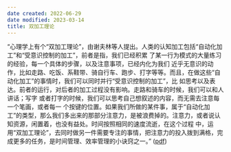 ```yaml
---
date created: 2022-06-29
date modified: 2023-03-14
title: 双加工理论
---
```


“心理学上有个“双加工理论”，由谢夫林等人提出。人类的认知加工包括“自动化加工”和“受意识控制的加工”，前者是指，我们已经积累 了某一行为模式的大量练习的经验，每一个具体的步骤，以及注意事项，已经内化为我们 近乎无意识的动作，比如走路、吃饭、系鞋带、骑自行车、跑步、打字等等。而且，在做这些“自动化加工”的事情时，我们可以同时并行“受意识控制的加工”，比 如思考以及表达。前者的运行，对后者的加工过程没有影响。走路和骑车的时候，我们可以和人讲话；写字 或者打字的时候，我们可以思考自己想叙述的内容，而无需去注意每一个笔画，或者每一 个按键的位置。如果我们所做的某件事，属于“自动化加工”的类型，那么我们多出来的那部分注意力，是被浪费掉的。注意力，或者说认知资源，闲置着，也没有益处。时间按照相同的速度流逝，在这个过程 中，运用“双加工理论”，去同时做另一件需要专注的事情，把注意力的投入拨到满格，完成更多的任务，是时间管理、效率管理的小诀窍之一。” ([pdf](zotero://open-pdf/library/items/KSGMWB4K?page=4&annotation=46YYJ4F9))
